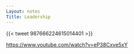 ```yaml
---
Layout: notes
Title: Leadership 
---
```


{{< tweet 987666224615014401 >}}

https://www.youtube.com/watch?v=eP38Cxve5xY
